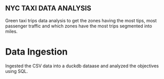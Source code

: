 ## NYC TAXI DATA ANALYSIS 
Green taxi trips data analysis to get the zones having the most tips, most passenger traffic and which zones have the most trips segmented into miles. 

# Data Ingestion
Ingested the CSV data into a duckdb dataase and analyzed the objectives using SQL. 